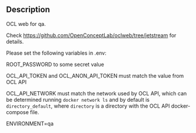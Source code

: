 ## Description

OCL web for qa.

Check <https://github.com/OpenConceptLab/oclweb/tree/jetstream> for details.

Please set the following variables in .env:

ROOT_PASSWORD to some secret value

OCL_API_TOKEN and OCL_ANON_API_TOKEN must match the value from OCL API

OCL_API_NETWORK must match the network used by OCL API, which can be determined running `docker network ls` and by default is `directory_default`, where
`directory` is a directory with the OCL API docker-compose file.

ENVIRONMENT=qa
